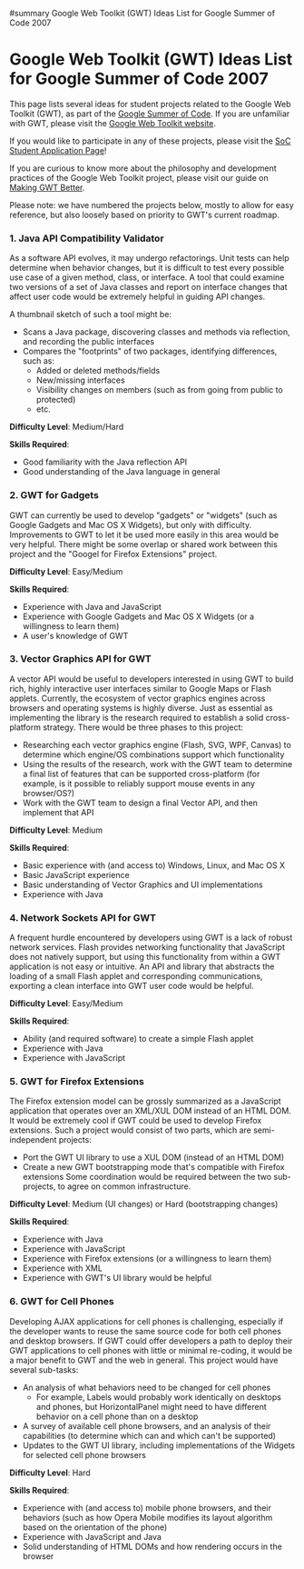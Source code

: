 ﻿#summary Google Web Toolkit (GWT) Ideas List for Google Summer of Code 2007
# Google Web Toolkit (GWT) Ideas List for Google Summer of Code 2007
This page lists several ideas for student projects related to the Google Web Toolkit (GWT), as part of the [Google Summer of Code](http://code.google.com/soc). If you are unfamiliar with GWT, please visit the [Google Web Toolkit website](http://code.google.com/webtoolkit/).

If you would like to participate in any of these projects, please visit the [SoC Student Application Page](http://groups.google.com/group/google-summer-of-code-announce/web/guide-to-the-gsoc-web-app-for-student-applicants)!

If you are curious to know more about the philosophy and development practices of the Google Web Toolkit project, please visit our guide on [Making GWT Better](http://code.google.com/webtoolkit/makinggwtbetter.html).

Please note: we have numbered the projects below, mostly to allow for easy reference, but also loosely based on priority to GWT's current roadmap.

### 1. Java API Compatibility Validator
As a software API evolves, it may undergo refactorings.  Unit tests can help determine when behavior changes, but it is difficult to test every possible use case of a given method, class, or interface.  A tool that could examine two versions of a set of Java classes and report on interface changes that affect user code would be extremely helpful in guiding API changes.

A thumbnail sketch of such a tool might be:
  * Scans a Java package, discovering classes and methods via reflection, and recording the public interfaces
  * Compares the "footprints" of two packages, identifying differences, such as:
    * Added or deleted methods/fields
    * New/missing interfaces
    * Visibility changes on members (such as from going from public to protected)
    * etc.

**Difficulty Level**: Medium/Hard

**Skills Required**:
  * Good familiarity with the Java reflection API
  * Good understanding of the Java language in general


### 2. GWT for Gadgets
GWT can currently be used to develop "gadgets" or "widgets" (such as Google Gadgets and Mac OS X Widgets), but only with difficulty.  Improvements to GWT to let it be used more easily in this area would be very helpful. There might be some overlap or shared work between this project and the "Googel for Firefox Extensions" project.

**Difficulty Level**: Easy/Medium

**Skills Required**:
  * Experience with Java and JavaScript
  * Experience with Google Gadgets and Mac OS X Widgets (or a willingness to learn them)
  * A user's knowledge of GWT


### 3. Vector Graphics API for GWT
A vector API would be useful to developers interested in using GWT to build rich, highly interactive user interfaces similar to Google Maps or Flash applets.  Currently, the ecosystem of vector graphics engines across browsers and operating systems is highly diverse.  Just as essential as implementing the library is the research required to establish a solid cross-platform strategy.  There would be three phases to this project:
  * Researching each vector graphics engine (Flash, SVG, WPF, Canvas) to determine which engine/OS combinations support which functionality
  * Using the results of the research, work with the GWT team to determine a final list of features that can be supported cross-platform (for example, is it possible to reliably support mouse events in any browser/OS?)
  * Work with the GWT team to design a final Vector API, and then implement that API

**Difficulty Level**:  Medium

**Skills Required**:
  * Basic experience with (and access to) Windows, Linux, and Mac OS X
  * Basic JavaScript experience
  * Basic understanding of Vector Graphics and UI implementations
  * Experience with Java


### 4. Network Sockets API for GWT
A frequent hurdle encountered by developers using GWT is a lack of robust network services.  Flash provides networking functionality that JavaScript does not natively support, but using this functionality from within a GWT application is not easy or intuitive.  An API and library that abstracts the loading of a small Flash applet and corresponding communications, exporting a clean interface into GWT user code would be helpful.

**Difficulty Level**: Easy/Medium

**Skills Required**:
  * Ability (and required software) to create a simple Flash applet
  * Experience with Java
  * Experience with JavaScript


### 5. GWT for Firefox Extensions
The Firefox extension model can be grossly summarized as a JavaScript application that operates over an XML/XUL DOM instead of an HTML DOM.  It would be extremely cool if GWT could be used to develop Firefox extensions. Such a project would consist of two parts, which are semi-independent projects:
  * Port the GWT UI library to use a XUL DOM (instead of an HTML DOM)
  * Create a new GWT bootstrapping mode that's compatible with Firefox extensions
Some coordination would be required between the two sub-projects, to agree on common infrastructure.

**Difficulty Level**: Medium (UI changes) or Hard (bootstrapping changes)

**Skills Required**:
  * Experience with Java
  * Experience with JavaScript
  * Experience with Firefox extensions (or a willingness to learn them)
  * Experience with XML
  * Experience with GWT's UI library would be helpful


### 6. GWT for Cell Phones
Developing AJAX applications for cell phones is challenging, especially if the developer wants to reuse the same source code for both cell phones and desktop browsers.  If GWT could offer developers a path to deploy their GWT applications to cell phones with little or minimal re-coding, it would be a major benefit to GWT and the web in general.  This project would have several sub-tasks:
  * An analysis of what behaviors need to be changed for cell phones
    * For example, Labels would probably work identically on desktops and phones, but HorizontalPanel might need to have different behavior on a cell phone than on a desktop
  * A survey of available cell phone browsers, and an analysis of their capabilities (to determine which can and which can't be supported)
  * Updates to the GWT UI library, including implementations of the Widgets for selected cell phone browsers

**Difficulty Level**: Hard

**Skills Required**:
  * Experience with (and access to) mobile phone browsers, and their behaviors (such as how Opera Mobile modifies its layout algorithm based on the orientation of the phone)
  * Experience with JavaScript and Java
  * Solid understanding of HTML DOMs and how rendering occurs in the browser



